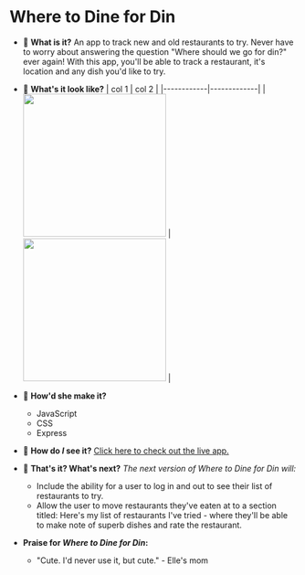 # Where to Dine for Din

- 🍴 **What is it?** An app to track new and old restaurants to try. Never have to worry about answering the question "Where should we go for din?" ever again! With this app, you'll be able to track a restaurant, it's location and any dish you'd like to try. 

- 💭 **What's it look like?**
| col 1      | col 2      |
|------------|-------------|
| <img src="https://media.wired.com/photos/5926db217034dc5f91becd6b/master/w_582,c_limit/so-logo-s.jpg" width="250"> | <img src="https://mk0jobadderjftub56m0.kinstacdn.com/wp-content/uploads/stackoverflow.com-300.jpg" width="250"> |

- 🤨 **How'd she make it?**
    - JavaScript
    - CSS
    - Express

- 👀 **How do *I* see it?** [Click here to check out the live app.](https://where-to-dine-for-din.herokuapp.com/)

- 🧊 **That's it? What's next?** *The next version of Where to Dine for Din will:*
    - Include the ability for a user to log in and out to see their list of restaurants to try.
    - Allow the user to move restaurants they've eaten at to a section titled: Here's my list of restaurants I've tried - where they'll be able to make note of superb dishes and rate the restaurant.

- **Praise for *Where to Dine for Din*:**
    - "Cute. I'd never use it, but cute." - Elle's mom

